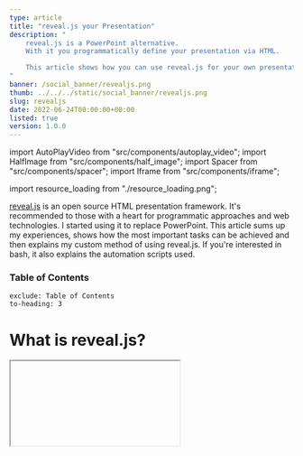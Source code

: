 ```yaml
---
type: article
title: "reveal.js your Presentation"
description: "
    reveal.js is a PowerPoint alternative.
    With it you programmatically define your presentation via HTML.

    This article shows how you can use reveal.js for your own presentation.
"
banner: /social_banner/revealjs.png
thumb: ../../../static/social_banner/revealjs.png
slug: revealjs
date: 2022-06-24T00:00:00+00:00
listed: true
version: 1.0.0
---
```

import AutoPlayVideo from "src/components/autoplay_video";
import HalfImage from "src/components/half_image";
import Spacer from "src/components/spacer";
import Iframe from "src/components/iframe";

import resource_loading from "./resource_loading.png";

[reveal.js](https://revealjs.com/) is an open source HTML presentation framework.
It's recommended to those with a heart for programmatic approaches and web technologies.
I started using it to replace PowerPoint.
This article sums up my experiences, shows how the most important tasks can be achieved and then explains my custom method of using reveal.js.
If you're interested in bash, it also explains the automation scripts used.

### Table of Contents
```toc
exclude: Table of Contents
to-heading: 3
```

# What is reveal.js?
<Iframe present="2022_06_24_reveal_example/" fullscreen />

Use the blue arrows in the bottom right corner to jump between slides.
If you're using a vertical mobile device, consider turning it and reading this article in landscape mode&mdash;presentations aren't held on TikTok after all.
To enter fullscreen you have to use a PC, click on the presentation and press `F` (`Esc` to exit).
This presenter behaves how a PowerPoint user would expect it.

The creation of such a presentation however isn't anything like PowerPoint.
Everything that is shown is defined in an `index.html` file, the complete structure of which will be described [later on](#template).
What follows are the individual elements forming the presentation.

## Slides and Vertical Slides
You create slides inside the `<div class="slides">` environment with one `<section>` tag each.
If you insert another `<section>` tag within this, you've created a vertical slide.
The default transition between horizontal slides is a horizontal swipe, while vertical slides swap places with a vertical movement.

Here is an example, where ellipsis (`...`) indicate omitted parts:
```html
<div class="slides">
    ...
    <section>
        Horizontal Slide
    </section>

    <section>
        <section>
            Vertical Slide 1
        </section>
        <section>
            Vertical Slide 2
        </section>
    </section>

    <section>
        <section>
            Only using a single vertical slide is also fine;<br />
            this has the same effect as a plain horizontal slide
        </section>
    </section>
    ...
</div>
```
<Iframe present="2022_06_24_reveal_example/#/1" fullscreen />

I never use plain horizontal slides.
Instead I use the outer `<section>` tags to group multiple vertical slides into logical units.
When there's a horizontal swipe, the viewer knows that I start talking about a new subtopic.

Press `Esc` while you're **not** in fullscreen and on PC.
Now you see the slide overview and you should be able to make out the individual horizontal slides as columns.
This overview serves as a quick access menu if you want to jump to a different slide without mashing your poor keyboard.

From this point on, I for simplicity won't always show the outer `<section>` tag in the code examples.

## Headings and Lists
Since reaveal.js is an HTML framework, you may let all your WebDev skills shine.
If you've never worked with any web technologies, reveal.js is a great way of getting started.
That also means that if e.g. you need lists with numbers, you can google `HTML numbered list`;
these features aren't limited to reveal.js.

You can use the `<h1>` tag for headings; `<h2>`, `<h3>` and so on are subheadings and subsubheadings.
Lists can be created with the `<ul>` and `<li>` tags as shown below.
```html
<section>
    <h1>This is a heading</h1>
</section>

<section>
    <h2>This is a subheading</h2>
</section>

<section>
    <ul>
        <li>First Element</li>
        <li>Second Element</li>
    </ul>
</section>
```
<Iframe present="2022_06_24_reveal_example/#/4" fullscreen />

## Horizontal Partitioning
I use the custom class `half-part` to horizontally split the slide in two parts.
```html
<div class="half-part">
    <h3>
        The Rearing of Stones
    </h3>
    <ul>
        <li>Stones only multiple in specific aqueous environments</li>
        <ul>
            <li>Aquarium (space to swim)</li>
            <li>Oxygen supply (asphyxiation is no fun)</li>
            <li>Ambient light, preferably candles (for the right multiplying-mood)</li>
        </ul>
    </ul>
</div>

<div class="half-part">
    <img src="./stones.jpg">
    <ul>
        <li>This is no legal advice</li>
    </ul>
</div>
```
<Iframe present="2022_06_24_reveal_example/#/5" fullscreen />

`half-part` class is defined in [theme/template/custom_styles.scss](https://github.com/christopher-besch/presentations/blob/main/theme/template/custom_styles.scss).
The build system compiling SCSS to CSS I used is described [below](#installing-and-compiling-like-me).
But feel free to simply add the code to a `style.css` file and import it like this in HTML:
```html
<link rel="stylesheet" href="./style.css">
```

## LaTeX
There are many different ways of rendering LaTeX equations with reveal.js.
I chose to use KaTeX, which is loaded via a plugin (check out [the template section](#template)).
It allows me to write equations wherever I want within a `$LaTeX math environment$`.
If you need multiple lines, use the `aligned` environment.

More complex LaTeX structures, e.g. utilizing TikZ, have to be precompiled into an image with transparent background.
This article is already nerdy enough so check out [2022_03_14_neue_formeln_messunsicherheiten/stromwaage.tex](https://github.com/christopher-besch/presentations/blob/main/2022_03_14_neue_formeln_messunsicherheiten/stromwaage.tex) if you're interested.
```html
<p>
    This $F = m \cdot a$ was an inline equation.
</p>
<br />

<p>
    Some bigger equation:
    \[\begin{aligned}
    E &= m \cdot c^2 \\
    h \cdot f &= E
    \end{aligned}\]
</p>
```
<Iframe present="2022_06_24_reveal_example/#/6" fullscreen />

The `<p>` tag creates a paragraph and the `<br / >` a newline.

## Quotes
```html
<blockquote>
    "Single thread performance [increase] stopped, because we were starting to fry eggs on the chips [...]."
    <br />
    <span style="float: right;">—Bjarne Stroustrup</span>
</blockquote>
```
<Iframe present="2022_06_24_reveal_example/#/7" fullscreen />

## Code Blocks
I'm using [highlight.js](https://highlightjs.org) for code highlighting.
It can again be loaded through a plugin (see [the template section](#template) for more).
The actual code get's loaded from a separate file (`code.cpp`) using the [external_code](https://github.com/dafrenchyman/reveal.js-extrernal-code) plugin.
```html
A little bit of code
<pre>
    <code class="language-cpp" data-code="./code.cpp">
    </code>
</pre>
```
<Iframe present="2022_06_24_reveal_example/#/8" fullscreen />

## Animations
There are two main ways of animating elements:
- **Auto-Animate** and
- **Fragments**.

### Auto-Animate
Auto-Animate works by transitioning between two similar slides, which are denoted by the `data-auto-animate` attribute.
`data-auto-animate-restart` separates different consecutive animations.
Every element that exists in both slides should have the same `data-id` attribute;
then reveal.js smoothly transitions between them.
With this you can cleanly add new or change already existent content.
When you not only change the content of a tag but also the type of tag you use, you have to contain the changing tag in a wrapper-div as shown in the example below.

You can find more information in [the official documentation](https://revealjs.com/auto-animate).
```html
<!-- transitioning with same content -->
<section data-auto-animate>
    <h1 data-id="hello">Hello</h1>
</section>
<section data-auto-animate>
    <h1 data-id="hello">Hello</h1>
    <h1>World</h1>
</section>

<!-- transitioning between different tags -->
<!-- -> transitioning between wrappers with different content -->
<section data-auto-animate data-auto-animate-restart>
    <div data-id="hello_wrapper">
        <h1>h1 Heading</h1>
    </div>
</section>
<section data-auto-animate>
    <div data-id="hello_wrapper">
        <h4>h4 Heading</h4>
    </div>
</section>
```
<Iframe present="2022_06_24_reveal_example/#/9" fullscreen />

### Fragments
The main problem with auto-animate is code duplication:
When you add a new tag you still need to redefine your old tags over and over again.
Therefore I prefer fragments wherever possible.

When parts of your slide should be revealed bit by bit, assign them the `fragment` class.
If you need a different order in which to reveal the fragments, use the `data-fragment-index` attribute as shown in the second example.
```html
<section>
    <ul>
        <li>I</li>
        <li class="fragment">Like</li>
        <li class="fragment">Cheese.</li>
    </ul>
</section>

<section>
    <ul>
        <li class="fragment" data-fragment-index="1">I</li>
        <li class="fragment" data-fragment-index="2">Like</li>
        <li>Cheese.</li>
    </ul>
</section>
```
<Iframe present="2022_06_24_reveal_example/#/10" fullscreen />

## Title Page
At this point you might be wondering how I'm defining the left and right headers on each slide.
They are custom and heavily inspired by [Benjamin Hackl](https://benjamin-hackl.at)'s reveal.js presentations.
And when you're already at it, check out [Benjamin's presentations](https://benjamin-hackl.at/talks);
they inspired me to try out reveal.js in the first place.

Take another look at the very beginning of the example presentation:
```html
<div class="slides">
    <div class="header-left">
        This is <b>reveal.js</b>
    </div>
    <div class="header-right">
        <em>Chris</em> &bullet; 24<sup>th</sup> June 2022
    </div>

    <section>
        <section data-state="titleslide" data-auto-animate>
            <h1>
                This is <b>reveal.js</b>
            </h1>
        </section>
        <section data-state="titleslide" data-auto-animate>
            <h1>
                This is <b>reveal.js</b>
            </h1>
            <h4>
                More precisely: <b>my</b> way of using it
            </h4>
        </section>

        <section>
            You're viewing the third slide.<br />
            This example presentation accompanies <a href="https://chris-besch.com/articles/revealjs">the
                article</a>.<br />
            Feel free to take a look; each feature will be explained below.
        </section>
    </section>
    ...
```
<Iframe present="2022_06_24_reveal_example/" fullscreen />

Contrary to Benjamin Hackl's version, these headers are defined within the `div class="slides">` environment, right before the first slide.
This makes the headers scale correctly with different screen resolutions.
The title section(s) should contain the `data-state="titleslide"` attribute;
these slides won't show the left header.
Now you can prettily place the title on the first slide and then move it to the top left, so that any laggards joining your audience late know which presentations they are interrupting.

The source code defining the `header-left` and `header-right` classes can again be found in [theme/template/custom_styles.scss](https://github.com/christopher-besch/presentations/blob/main/theme/template/custom_styles.scss).

## Backgrounds

All the different options you have for backgrounds can be found in [the official documentation](https://revealjs.com/backgrounds).
This is only a little sneak peek of what can be done.
```html
<section data-auto-animate>
    <p id="more_things">There are many things reveal.js can use as backgrounds.</p>
</section>

<section data-background-video="./illusion.mp4" data-background-video-loop data-background-opacity="0.2"
    data-auto-animate>
    <p id="more_things">There are many things reveal.js can use as backgrounds.</p>
    <p>
        Like videos showing off what
        <a href="https://github.com/Kiran-Raj-Dev">Kiran</a> can do
        with <a href="https://www.manim.community">Manim</a>.
    </p>
</section>

<section data-background-iframe="https://chris-besch.com" data-background-opacity="0.2">
    Or an Iframe taking your wherever you please.<br />
    (Click on this text to unfocus the Iframe again.)
</section>

<section data-background-image="./duck.jpg" data-background-opacity="0.3">
    Maybe even the beautiful picture of a duck,<br />
    taken by an even more beautiful photographer.
</section>
```
<Iframe present="2022_06_24_reveal_example/#/11" fullscreen />

# Template
To quickly get started you can use [my template](https://github.com/christopher-besch/presentations/blob/main/template/index.html).
I'll keep it updated with any necessary future fixes.
Feel free to delete the copyright notice in the top;
your presentation belongs under **your** copyright, not mine.
I'd be glad if you could give this article credit but I don't require you to.

There are a few more features that didn't make it in this article.
Take a look at [my presentations](https://present.chris-besch.com) and [their source code](https://github.com/christopher-besch/presentations) for some inspiration.
This also includes the example presentation used in this very article.

You should notice that there is a light mode as well.
Actually there are [many different themes](https://revealjs.com/themes) you can use&mdash;there never is just black and white.

The next few paragraphs explain what else you need to make a reveal.js presentation work.

# Installing and Compiling Like Me
When I went to the installation page on [revealjs.com](https://revealjs.com) I found the recommended method to not suit my taste in the slightest.
You are expected to clone the reveal.js repository, replace the provided example presentation with you own, compile and call it a day.
When you have multiple presentations you have to store the reveal.js source code multiple times and when you intend to use Git for version control, you have to create a fork of the reveal.js repo over and over again.
While searching for a workaround, I realized that the `index.html` file isn't actually part of the compilation step.
This means that you can compile the reveal.js resources once and use them in multiple presentations;
the compiled reveal.js resources are independent of the individual presentations.

<HalfImage src={resource_loading} />

Additionally I need high reliability&mdash;
when you're standing in front of an audience, your presentation **has** to work.
A necessity for this is the ability to present without an active internet connection.
If you're hosting your presentation locally, this might sound simple enough.
But it get's more complicated when you realize just how many typical web solutions load resources from content delivery networks (CDNs).
These CDNs might not be reachable at all time and are a big privacy concern.
Therefore I don't accept anything that doesn't get loaded from my own site.
This mostly concerns the plugins I need.

So I created a *slightly* different way of using reveal.js:
I'm using a single [Git repository](https://github.com/christopher-besch/presentations) for all my presentations, each in their own directory.
They have access to reveal.js, my custom themes, whatever plugins I consider useful and other static resources.
A custom build script `build.sh` puts everything needed for hosting the presentations in the `public` directory.

<Spacer />

## Build Script

This section explains in detail what the `build.sh` script needs to do in order for my way of using reveal.js to work.
It is written for those who are already somewhat familiar with bash scripting and [reveal.js's build process](https://revealjs.com/installation/#full-setup).

First of all it clones reveal.js into the build directory `reveal`, which isn't being tracked by Git (excluded via `.gitignore`).
After which it checks out a specific version of reveal.js.
```bash
echo "cloning reveal.js..."
git clone https://github.com/hakimel/reveal.js reveal || true
# change directory
pushd reveal
git checkout 4.3.1
```

Since I use custom themes, I copy them from the `theme` into the `reveal/css/theme/source` and `reveal/css/theme/template` directories.
```bash
echo "installing custom themes..."
cp -v ../theme/source/* ./css/theme/source
cp -v ../theme/template/* ./css/theme/template
```

Now the `reveal` directory contains everything required to compile reveal.js just like [normal](https://revealjs.com/installation/#full-setup).
```bash
echo "installing yarn dependencies..."
rm -v package-lock.json || true
yarn install

echo "building reveal.js..."
yarn run build
popd
```

The `reveal/dist` and `reveal/plugin` directories contain all output files and get copied into the `public` folder.
```bash
echo "creating public dir..."
rm -rv public || true
mkdir -v public

echo "copying reveal output files..."
cp -rv reveal/{dist,plugin} public
```

This is also a good time to copy any static files; for example code highlighting themes.
```bash
echo "copying static files"
cp -vr static public/static
```

### Plugins
The `vendor` directory contains a few submodules, other git repositories (checked out at a specific commit) contained in a subdirectory.
These are plugins for reveal.js.
```bash
echo "copying vendor dependencies..."
cp -rv vendor public/vendor
```

Some plugins are precompiled and can't be loaded using submodules.
These plugins need to be downloaded and extracted by the build script.
```bash
echo "downloading precompiled dependencies..."
rm -rfv public/dwn_vendor
mkdir public/dwn_vendor
wget https://github.com/KaTeX/KaTeX/releases/download/v0.15.3/katex.tar.gz -O public/dwn_vendor/katex.tar.gz

echo "extracting precompiled dependencies..."
pushd public/dwn_vendor
tar xfv katex.tar.gz
rm -v katex.tar.gz
# katex needs weird dist directory
mv katex temp
mkdir katex
mv temp katex/dist
popd
```

The penultimate step is to copy the actual presentations into the `public` directory and create a table of contents `index.html`.
Such a table of contents won't be very pretty but it is enough for debugging purposes.
Anyways, everyone knows that software developers don't deserve pretty interfaces ;)
```bash
echo "copying presentations..."
find . \
    -regex './[0-9][0-9][0-9][0-9]_[0-9][0-9]_[0-9][0-9]_[^/]+' \
    -exec cp -rv {} public \;

echo "creating table of contents page..."
find . \
    -regex './[0-9][0-9][0-9][0-9]_[0-9][0-9]_[0-9][0-9]_[^/]+' \
    -exec echo "<a href='{}'>{}<a><br />" \; > public/index.html
```

### Development Environment
Because no one wants to build everything over and over when they change a small detail, a few symlinks form a convenient dev environment.
This allows you to directly open your presentation `index.html` files as if they had already been copied into the `public` directory.
You can even use [live-server](https://github.com/tapio/live-server), which can be installed with `yarn global add live-server`, to automatically reload the page when you change your presentation.
If you use VSCode, you can check out the [Live Server plugin](https://marketplace.visualstudio.com/items?itemName=ritwickdey.LiveServer).
```bash
echo "creating symlinks for development..."
ln -svf public/dist dist
ln -svf public/plugin plugin
ln -svf public/dwn_vendor dwn_vendor
ln -svf public/index.html index.html
```

Just don't forget to compile right before publishing the `public` directory.
Otherwise your changes wouldn't get deployed.

## Clean Script
If you intend to undo a build or start a clean one&mdash;for example when you've changed the version of a dependency&mdash;you can use the `clean.sh` script.
```bash
echo "deleting reveal.js..."
rm -rvf reveal || true

echo "deleting public dir..."
rm -rv public || true

echo "deleting development symlinks..."
rm -v dist || true
rm -v plugin || true
rm -v dwn_vendor || true
rm -v index.html || true
```

## Integrity Checks
Automated tests can really give you the confidence you need when standing in front of a crowd.
So far I have only included the most basic check there is, testing if all referred resources are actually accessible.
The `check.sh` script does just that.
```bash
python3 -m http.server 9329 > /dev/null 2>&1 & \
    to_kill=$! && \
    sleep 1 && \
    broken-link-checker \
    -or \
    --filter-level 3 \
    --input http://localhost:9329 \
    --user-agent 'Mozilla/5.0 (X11; Linux x86_64; rv:99.0) Gecko/20100101 Firefox/99.0' || true && \
    kill $to_kill
```
This script launches a local web server and silences all output by dumping it into `/dev/null`.
The single `&` executes this command in the background.
Everything else is being executed in a separate process, which firstly sets the `to_kill` variable to the PID of the just-launched web server in the background.
Then we wait a moment for the server to boot up and use the `broken-link-checker` program, which can be installed using `yarn global add broken-link-checker`.
In the end the web server gets shot down to avoid any zombie processes.
This is where the `to_kill` variable gets used.

## Directory Overview
What follows is an entire overview of [my presentations repository](https://github.com/christopher-besch/presentations).
Comments are in parenthesis.
```
.
├── 2022_03_07_termbaeume (one folder for each presentation)
│   ├── index.html
│   ├── ...
├── ...
├── dist -> public/dist (symlinks for the dev environment)
├── dwn_vendor -> public/dwn_vendor
├── plugin -> public/plugin
├── public (everything to be published)
│   ├── 2022_03_07_termbaeume (copies of all presentations)
│   │   ├── ...
│   ├── ...
│   ├── dist (reveal output files)
│   │   ├── theme
│   │   ├── ...
│   ├── dwn_vendor
│   │   └── katex
│   ├── plugin
│   │   ├── ...
│   ├── static
│   │   ├── ...
│   ├── vendor
│   │   ├── ...
│   └── index.html (table of contents page)
├── reveal (reveal.js repo)
│   ├── ...
├── static (files that don't get compiled but are used by multiple presentations)
│   └── oceanicnext.css
├── theme (custom themes, written in SCSS and compiled alongside reveal.js)
│   ├── source
│   │   ├── custom_black.scss
│   │   └── custom_white.scss
│   └── template
│       └── custom_styles.scss
├── vendor (git subdirectories for plugins)
│   └── external_code
│       ├── ...
├── build.sh
├── check.sh
├── clean.sh
├── ...
└── index.html -> public/index.html
```
<!-- tree --dirsfirst -L 3  | xclip -i -selection clipboard -->

And with that we reach the end.
I hope you learned something;
if there're any questions, feel free to reach out via a channel of your liking: [Contact](/about).

Have an above-average day!


